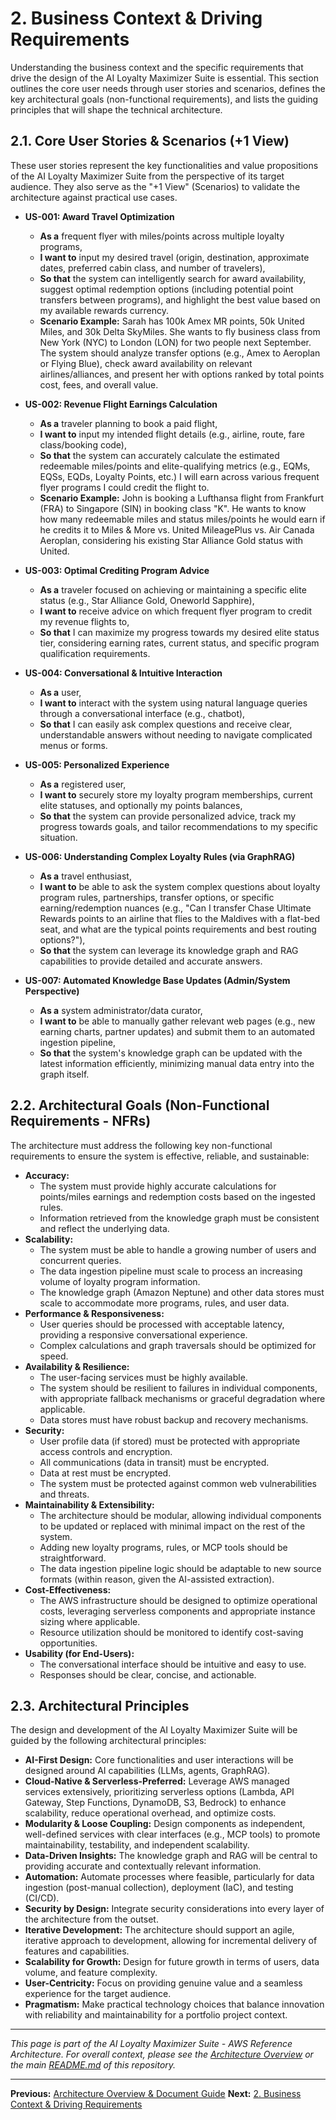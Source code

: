 # 2. Business Context & Driving Requirements

Understanding the business context and the specific requirements that drive the design of the AI Loyalty Maximizer Suite is essential. This section outlines the core user needs through user stories and scenarios, defines the key architectural goals (non-functional requirements), and lists the guiding principles that will shape the technical architecture.

## 2.1. Core User Stories & Scenarios (+1 View)

These user stories represent the key functionalities and value propositions of the AI Loyalty Maximizer Suite from the perspective of its target audience. They also serve as the "+1 View" (Scenarios) to validate the architecture against practical use cases.

* **US-001: Award Travel Optimization**
    * **As a** frequent flyer with miles/points across multiple loyalty programs,
    * **I want to** input my desired travel (origin, destination, approximate dates, preferred cabin class, and number of travelers),
    * **So that** the system can intelligently search for award availability, suggest optimal redemption options (including potential point transfers between programs), and highlight the best value based on my available rewards currency.
    * **Scenario Example:** Sarah has 100k Amex MR points, 50k United Miles, and 30k Delta SkyMiles. She wants to fly business class from New York (NYC) to London (LON) for two people next September. The system should analyze transfer options (e.g., Amex to Aeroplan or Flying Blue), check award availability on relevant airlines/alliances, and present her with options ranked by total points cost, fees, and overall value.

* **US-002: Revenue Flight Earnings Calculation**
    * **As a** traveler planning to book a paid flight,
    * **I want to** input my intended flight details (e.g., airline, route, fare class/booking code),
    * **So that** the system can accurately calculate the estimated redeemable miles/points and elite-qualifying metrics (e.g., EQMs, EQSs, EQDs, Loyalty Points, etc.) I will earn across various frequent flyer programs I could credit the flight to.
    * **Scenario Example:** John is booking a Lufthansa flight from Frankfurt (FRA) to Singapore (SIN) in booking class "K". He wants to know how many redeemable miles and status miles/points he would earn if he credits it to Miles & More vs. United MileagePlus vs. Air Canada Aeroplan, considering his existing Star Alliance Gold status with United.

* **US-003: Optimal Crediting Program Advice**
    * **As a** traveler focused on achieving or maintaining a specific elite status (e.g., Star Alliance Gold, Oneworld Sapphire),
    * **I want to** receive advice on which frequent flyer program to credit my revenue flights to,
    * **So that** I can maximize my progress towards my desired elite status tier, considering earning rates, current status, and specific program qualification requirements.

* **US-004: Conversational & Intuitive Interaction**
    * **As a** user,
    * **I want to** interact with the system using natural language queries through a conversational interface (e.g., chatbot),
    * **So that** I can easily ask complex questions and receive clear, understandable answers without needing to navigate complicated menus or forms.

* **US-005: Personalized Experience**
    * **As a** registered user,
    * **I want to** securely store my loyalty program memberships, current elite statuses, and optionally my points balances,
    * **So that** the system can provide personalized advice, track my progress towards goals, and tailor recommendations to my specific situation.

* **US-006: Understanding Complex Loyalty Rules (via GraphRAG)**
    * **As a** travel enthusiast,
    * **I want to** be able to ask the system complex questions about loyalty program rules, partnerships, transfer options, or specific earning/redemption nuances (e.g., "Can I transfer Chase Ultimate Rewards points to an airline that flies to the Maldives with a flat-bed seat, and what are the typical points requirements and best routing options?"),
    * **So that** the system can leverage its knowledge graph and RAG capabilities to provide detailed and accurate answers.

* **US-007: Automated Knowledge Base Updates (Admin/System Perspective)**
    * **As a** system administrator/data curator,
    * **I want to** be able to manually gather relevant web pages (e.g., new earning charts, partner updates) and submit them to an automated ingestion pipeline,
    * **So that** the system's knowledge graph can be updated with the latest information efficiently, minimizing manual data entry into the graph itself.

## 2.2. Architectural Goals (Non-Functional Requirements - NFRs)

The architecture must address the following key non-functional requirements to ensure the system is effective, reliable, and sustainable:

* **Accuracy:**
    * The system must provide highly accurate calculations for points/miles earnings and redemption costs based on the ingested rules.
    * Information retrieved from the knowledge graph must be consistent and reflect the underlying data.
* **Scalability:**
    * The system must be able to handle a growing number of users and concurrent queries.
    * The data ingestion pipeline must scale to process an increasing volume of loyalty program information.
    * The knowledge graph (Amazon Neptune) and other data stores must scale to accommodate more programs, rules, and user data.
* **Performance & Responsiveness:**
    * User queries should be processed with acceptable latency, providing a responsive conversational experience.
    * Complex calculations and graph traversals should be optimized for speed.
* **Availability & Resilience:**
    * The user-facing services must be highly available.
    * The system should be resilient to failures in individual components, with appropriate fallback mechanisms or graceful degradation where applicable.
    * Data stores must have robust backup and recovery mechanisms.
* **Security:**
    * User profile data (if stored) must be protected with appropriate access controls and encryption.
    * All communications (data in transit) must be encrypted.
    * Data at rest must be encrypted.
    * The system must be protected against common web vulnerabilities and threats.
* **Maintainability & Extensibility:**
    * The architecture should be modular, allowing individual components to be updated or replaced with minimal impact on the rest of the system.
    * Adding new loyalty programs, rules, or MCP tools should be straightforward.
    * The data ingestion pipeline logic should be adaptable to new source formats (within reason, given the AI-assisted extraction).
* **Cost-Effectiveness:**
    * The AWS infrastructure should be designed to optimize operational costs, leveraging serverless components and appropriate instance sizing where applicable.
    * Resource utilization should be monitored to identify cost-saving opportunities.
* **Usability (for End-Users):**
    * The conversational interface should be intuitive and easy to use.
    * Responses should be clear, concise, and actionable.

## 2.3. Architectural Principles

The design and development of the AI Loyalty Maximizer Suite will be guided by the following architectural principles:

* **AI-First Design:** Core functionalities and user interactions will be designed around AI capabilities (LLMs, agents, GraphRAG).
* **Cloud-Native & Serverless-Preferred:** Leverage AWS managed services extensively, prioritizing serverless options (Lambda, API Gateway, Step Functions, DynamoDB, S3, Bedrock) to enhance scalability, reduce operational overhead, and optimize costs.
* **Modularity & Loose Coupling:** Design components as independent, well-defined services with clear interfaces (e.g., MCP tools) to promote maintainability, testability, and independent scalability.
* **Data-Driven Insights:** The knowledge graph and RAG will be central to providing accurate and contextually relevant information.
* **Automation:** Automate processes where feasible, particularly for data ingestion (post-manual collection), deployment (IaC), and testing (CI/CD).
* **Security by Design:** Integrate security considerations into every layer of the architecture from the outset.
* **Iterative Development:** The architecture should support an agile, iterative approach to development, allowing for incremental delivery of features and capabilities.
* **Scalability for Growth:** Design for future growth in terms of users, data volume, and feature complexity.
* **User-Centricity:** Focus on providing genuine value and a seamless experience for the target audience.
* **Pragmatism:** Make practical technology choices that balance innovation with reliability and maintainability for a portfolio project context.

---
*This page is part of the AI Loyalty Maximizer Suite - AWS Reference Architecture. For overall context, please see the [Architecture Overview](./00_ARCHITECTURE_OVERVIEW.md) or the main [README.md](../../README.md) of this repository.*

---
**Previous:** [Architecture Overview & Document Guide](./00_ARCHITECTURE_OVERVIEW.md)
**Next:** [2. Business Context & Driving Requirements](./02_BUSINESS_CONTEXT_AND_REQUIREMENTS.md)